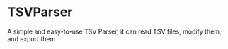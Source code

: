 # TSVParser
A simple and easy-to-use TSV Parser, it can read TSV files, modify them, and export them

